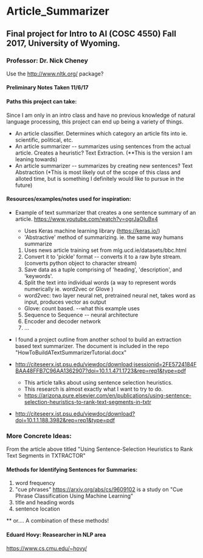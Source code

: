 # Article_Summarizer

## Final project for Intro to AI (COSC 4550) Fall 2017, University of Wyoming.

### Professor: Dr. Nick Cheney

Use the http://www.nltk.org/ package?

#### Preliminary Notes Taken 11/6/17

#### Paths this project can take:
Since I am only in an intro class and have no previous knowledge of natural language processing, this project can end up being a variety of things.
* An article classifier. Determines which category an article fits into ie. scientific, political, etc.
* An article summarizer -- summarizes using sentences from the actual article. Creates a heuristic? Text Extraction. (**This is the version I am leaning towards)
* An article summarizer -- summarizes by creating new sentences? Text Abstraction (*This is most likely out of the scope of this class and alloted time, but is something I definitely would like to pursue in the future)


#### Resources/examples/notes used for inspiration:

* Example of text summarizer that creates a one sentence summary of an article. 
https://www.youtube.com/watch?v=ogrJaOIuBx4
  * Uses Keras machine learning library (https://keras.io/)
  * 'Abstractive' method of summarizing. ie. the same way humans summarize
  
  1. Uses news article training set from mlg.ucd.ie/datasets/bbc.html
  2. Convert it to 'pickle' format -- converts it to a raw byte stream. (converts python object to character stream)
  3. Save data as a tuple comprising of 'heading', 'description', and 'keywords'.
  4. Split the text into individual words (a way to represent words numerically ie. word2vec or Glove )
    - word2vec: two layer neural net, pretrained neural net, takes word as input, produces vector as output
    - Glove: count based. --what this example uses
  5. Sequence to Sequence -- neural architecture
  6. Encoder and decoder network
  7. ...
  
* I found a project outline from another school to build an extraction based text summarizer. The document is included in the repo "HowToBuildATextSummarizerTutorial.docx"
* http://citeseerx.ist.psu.edu/viewdoc/download;jsessionid=2FE5724184FBAA48FFB7C96AA1362907?doi=10.1.1.471.1723&rep=rep1&type=pdf
  * This article talks about using sentence selection heuristics.
  * This research is almost exactly what I want to try to do.
  * https://arizona.pure.elsevier.com/en/publications/using-sentence-selection-heuristics-to-rank-text-segments-in-txtr
  
* http://citeseerx.ist.psu.edu/viewdoc/download?doi=10.1.1.188.3982&rep=rep1&type=pdf

### More Concrete Ideas:

From the article above titled "Using Sentence-Selection Heuristics to Rank Text Segments in TXTRACTOR"

#### Methods for Identifying Sentences for Summaries:
1. word frequency
2. "cue phrases" https://arxiv.org/abs/cs/9609102 is a study on "Cue Phrase Classification Using Machine Learning"
3. title and heading words
4. sentence location

  ** or.... A combination of these methods!


#### Eduard Hovy: Reasearcher in NLP area
https://www.cs.cmu.edu/~hovy/


